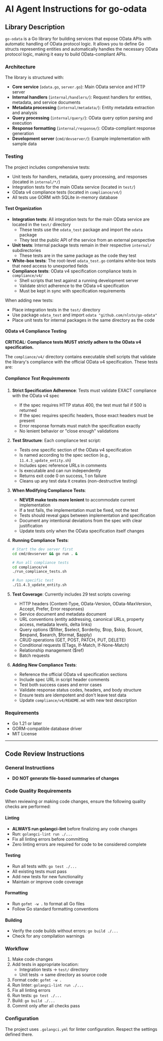 # AI Agent Instructions for go-odata

## Library Description

`go-odata` is a Go library for building services that expose OData APIs with automatic handling of OData protocol logic. It allows you to define Go structs representing entities and automatically handles the necessary OData protocol logic, making it easy to build OData-compliant APIs.

### Architecture

The library is structured with:
- **Core service** (`odata.go`, `server.go`): Main OData service and HTTP server
- **Internal handlers** (`internal/handlers/`): Request handlers for entities, metadata, and service documents
- **Metadata processing** (`internal/metadata/`): Entity metadata extraction and analysis
- **Query processing** (`internal/query/`): OData query option parsing and execution
- **Response formatting** (`internal/response/`): OData-compliant response generation
- **Development server** (`cmd/devserver/`): Example implementation with sample data

### Testing

The project includes comprehensive tests:
- Unit tests for handlers, metadata, query processing, and responses (located in `internal/*/`)
- Integration tests for the main OData service (located in `test/`)
- OData v4 compliance tests (located in `compliance/v4/`)
- All tests use GORM with SQLite in-memory database

#### Test Organization

- **Integration tests**: All integration tests for the main OData service are located in the `test/` directory
  - These tests use the `odata_test` package and import the `odata` package
  - They test the public API of the service from an external perspective
- **Unit tests**: Internal package tests remain in their respective `internal/` subdirectories
  - These tests are in the same package as the code they test
- **White-box tests**: The root-level `odata_test.go` contains white-box tests that need access to unexported fields
- **Compliance tests**: OData v4 specification compliance tests in `compliance/v4/`
  - Shell scripts that test against a running development server
  - Validate strict adherence to the OData v4 specification
  - Must be kept in sync with specification requirements

When adding new tests:
- Place integration tests in the `test/` directory
- Use package `odata_test` and import `odata "github.com/nlstn/go-odata"`
- Place unit tests for internal packages in the same directory as the code

#### OData v4 Compliance Testing

**CRITICAL: Compliance tests MUST strictly adhere to the OData v4 specification.**

The `compliance/v4/` directory contains executable shell scripts that validate the library's compliance with the official OData v4 specification. These tests are:

##### Compliance Test Requirements

1. **Strict Specification Adherence**: Tests must validate EXACT compliance with the OData v4 spec
   - If the spec requires HTTP status 400, the test must fail if 500 is returned
   - If the spec requires specific headers, those exact headers must be present
   - Error response formats must match the specification exactly
   - No lenient behavior or "close enough" validations

2. **Test Structure**: Each compliance test script:
   - Tests one specific section of the OData v4 specification
   - Is named according to the spec section (e.g., `11.4.3_update_entity.sh`)
   - Includes spec reference URLs in comments
   - Is executable and can run independently
   - Returns exit code 0 on success, 1 on failure
   - Cleans up any test data it creates (non-destructive testing)

3. **When Modifying Compliance Tests**:
   - **NEVER make tests more lenient** to accommodate current implementation
   - If a test fails, the implementation must be fixed, not the test
   - Tests should reveal gaps between implementation and specification
   - Document any intentional deviations from the spec with clear justification
   - Update tests only when the OData specification itself changes

4. **Running Compliance Tests**:
   ```bash
   # Start the dev server first
   cd cmd/devserver && go run . &
   
   # Run all compliance tests
   cd compliance/v4
   ./run_compliance_tests.sh
   
   # Run specific test
   ./11.4.3_update_entity.sh
   ```

5. **Test Coverage**: Currently includes 29 test scripts covering:
   - HTTP headers (Content-Type, OData-Version, OData-MaxVersion, Accept, Prefer, Error responses)
   - Service document and metadata document
   - URL conventions (entity addressing, canonical URLs, property access, metadata levels, delta links)
   - Query options ($filter, $select, $orderby, $top, $skip, $count, $expand, $search, $format, $apply)
   - CRUD operations (GET, POST, PATCH, PUT, DELETE)
   - Conditional requests (ETags, If-Match, If-None-Match)
   - Relationship management ($ref)
   - Batch requests

6. **Adding New Compliance Tests**:
   - Reference the official OData v4 specification sections
   - Include spec URL in script header comments
   - Test both success cases and error cases
   - Validate response status codes, headers, and body structure
   - Ensure tests are idempotent and don't leave test data
   - Update `compliance/v4/README.md` with new test description

### Requirements

- Go 1.21 or later
- GORM-compatible database driver
- MIT License

---

## Code Review Instructions

### General Instructions

- **DO NOT generate file-based summaries of changes**

### Code Quality Requirements

When reviewing or making code changes, ensure the following quality checks are performed:

#### Linting
- **ALWAYS run golangci-lint** before finalizing any code changes
- Run: `golangci-lint run ./...`
- Fix all linting errors before committing
- Zero linting errors are required for code to be considered complete

#### Testing
- Run all tests with: `go test ./...`
- All existing tests must pass
- Add new tests for new functionality
- Maintain or improve code coverage

#### Formatting
- Run `gofmt -w .` to format all Go files
- Follow Go standard formatting conventions

#### Building
- Verify the code builds without errors: `go build ./...`
- Check for any compilation warnings

### Workflow

1. Make code changes
2. Add tests in appropriate location:
   - Integration tests → `test/` directory
   - Unit tests → same directory as source code
3. Format code: `gofmt -w .`
4. Run linter: `golangci-lint run ./...`
5. Fix all linting errors
6. Run tests: `go test ./...`
7. Build: `go build ./...`
8. Commit only after all checks pass

### Configuration

The project uses `.golangci.yml` for linter configuration. Respect the settings defined there.
